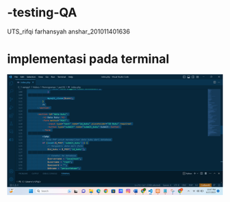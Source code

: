 # -testing-QA
UTS_rifqi farhansyah anshar_201011401636
# implementasi pada terminal
![Alt Text](implementasi.png)


